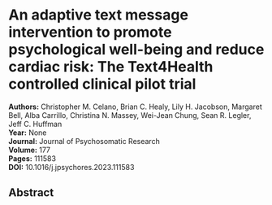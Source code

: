 # An adaptive text message intervention to promote psychological well-being and reduce cardiac risk: The Text4Health controlled clinical pilot trial

**Authors:** Christopher M. Celano, Brian C. Healy, Lily H. Jacobson, Margaret Bell, Alba Carrillo, Christina N. Massey, Wei-Jean Chung, Sean R. Legler, Jeff C. Huffman  
**Year:** None  
**Journal:** Journal of Psychosomatic Research  
**Volume:** 177  
**Pages:** 111583  
**DOI:** 10.1016/j.jpsychores.2023.111583  

## Abstract


